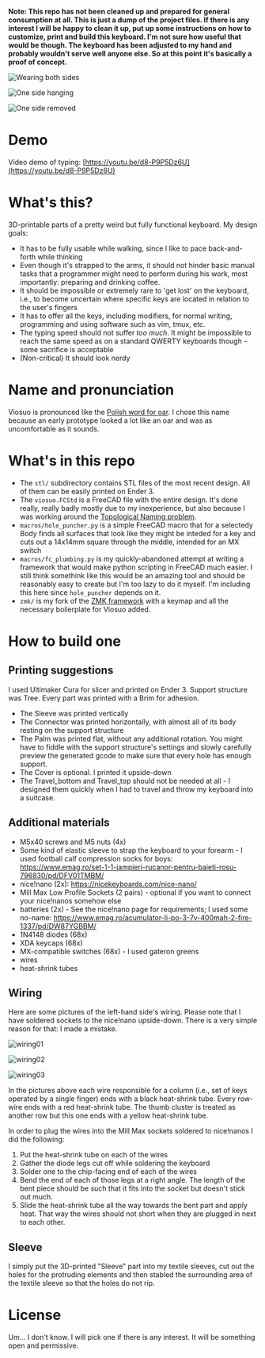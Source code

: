 **Note: This repo has not been cleaned up and prepared for general consumption
at all. This is just a dump of the project files. If there is any
interest I will be happy to clean it up, put up some instructions on how to
customize, print and build this keyboard. I'm not sure how useful that would be
though. The keyboard has been adjusted to my hand and probably
wouldn't serve well anyone else. So at this point it's basically a proof of
concept.**

![Wearing both sides](img/20220321_0020.png?raw=true "Wearing both sides")

![One side hanging](img/20220321_0021.png?raw=true "One side hanging")

![One side removed](img/20220321_0024.png?raw=true "One side removed")


Demo
====

Video demo of typing: [https://youtu.be/d8-P9P5Dz6U](https://youtu.be/d8-P9P5Dz6U)


What's this?
============

3D-printable parts of a pretty weird but fully functional keyboard. My design goals:
* It has to be fully usable while walking, since I like to pace back-and-forth
  while thinking
* Even though it's strapped to the arms, it should not hinder basic
  manual tasks that a programmer might need to perform during his work, most
  importantly: preparing and drinking coffee.
* It should be impossible or extremely rare to 'get lost' on the keyboard, i.e.,
  to become uncertain where specific keys are located in relation to the user's
  fingers
* It has to offer all the keys, including modifiers, for normal writing,
  programming and using software such as vim, tmux, etc.
* The typing speed should not suffer _too much_. It might be impossible to reach
  the same speed as on a standard QWERTY keyboards though - some sacrifice is
  acceptable
* (Non-critical) It should look nerdy


Name and pronunciation
======================

Viosuo is pronounced like the [Polish word for
oar](https://translate.google.com/?sl=en&tl=pl&text=oar&op=translate). I chose
this name because an early prototype looked a lot like an oar and was as
uncomfortable as it sounds.


What's in this repo
===================

* The `stl/` subdirectory contains STL files of the most recent design. All of
  them can be easily printed on Ender 3.
* The `viosuo.FCStd` is a FreeCAD file with the entire design. It's done really,
  really badly mostly due to my inexperience, but also because I was working
around the [Topological Naming problem](https://wiki.freecadweb.org/Topological_naming_problem).
* `macros/hole_puncher.py` is a simple FreeCAD macro that for a selectedy Body finds all surfaces that look like they might be inteded for a key and cuts out a 14x14mm square through the middle, intended for an MX switch
* `macros/fc_plumbing.py` is my quickly-abandoned attempt at writing a framework
that would make python scripting in FreeCAD much easier. I still think
somethink like this would be an amazing tool and should be reasonably easy to
create but I'm too lazy to do it myself. I'm including this here since
`hole_puncher` depends on it.
* `zmk/` is my fork of the [ZMK framework](https://github.com/zmkfirmware/zmk)
with a keymap and all the necessary boilerplate for Viosuo added.


How to build one
================


Printing suggestions
--------------------

I used Ultimaker Cura for slicer and printed on Ender 3. Support structure was Tree. Every part was
printed with a Brim for adhesion.

* The Sleeve was printed vertically
* The Connector was printed horizontally, with almost all of its body resting on
  the support structure
* The Palm was printed flat, without any additional rotation. You might have to
  fiddle with the support structure's settings and slowly carefully preview the
  generated gcode to make sure that every hole has enough support.
* The Cover is optional. I printed it upside-down
* The Travel\_bottom and Travel\_top should not be needed at all - I designed
  them quickly when I had to travel and throw my keyboard into a suitcase.


Additional materials
--------------------

* M5x40 screws and M5 nuts (4x)
* Some kind of elastic sleeve to strap the keyboard to your forearm - I used
  football calf compression socks for boys: https://www.emag.ro/set-1-1-jampieri-rucanor-pentru-baieti-rosu-796830/pd/DFV01TMBM/
* nice!nano (2x): https://nicekeyboards.com/nice-nano/
* Mill Max Low Profile Sockets (2 pairs) - optional if you want to connect your
  nice!nanos somehow else
* batteries (2x) - See the nice!nano page for requirements; I used some no-name: https://www.emag.ro/acumulator-li-po-3-7v-400mah-2-fire-1337/pd/DW87YGBBM/
* 1N4148 diodes (68x)
* XDA keycaps (68x)
* MX-compatible switches (68x) - I used gateron greens
* wires
* heat-shrink tubes


Wiring
------

Here are some pictures of the left-hand side's wiring. Please note that I have
soldered sockets to the nice!nano upside-down. There is a very simple reason for
that: I made a mistake.

![wiring01](img/wiring01.png?raw=true "wiring01")

![wiring02](img/wiring02.png?raw=true "wiring02")

![wiring03](img/wiring03.png?raw=true "wiring03")

In the pictures above each wire responsible for a column (i.e., set of keys
operated by a single finger) ends with a black heat-shrink tube. Every row-wire
ends with a red heat-shrink tube. The thumb cluster is treated as another row
but this one ends with a yellow heat-shrink tube.

In order to plug the wires into the Mill Max sockets soldered to nice!nanos I
did the following:

1. Put the heat-shrink tube on each of the wires
1. Gather the diode legs cut off while soldering the keyboard
2. Solder one to the chip-facing end of each of the wires
3. Bend the end of each of those legs at a right angle. The length of the bent
   piece should be such that it fits into the socket but doesn't stick out much.
4. Slide the heat-shrink tube all the way towards the bent part and apply heat.
   That way the wires should not short when they are plugged in next to each
   other.


Sleeve
------

I simply put the 3D-printed "Sleeve" part into my textile sleeves, cut out the
holes for the protruding elements and then stabled the surrounding area of the
textile sleeve so that the holes do not rip.


License
=======

Um... I don't know. I will pick one if there is any interest. It will be
something open and permissive.
